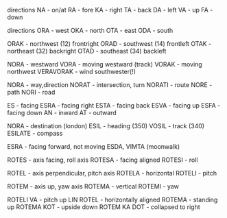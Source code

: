 directions
NA - on/at
RA - fore
KA - right
TA - back
DA - left
VA - up
FA - down

directions
ORA - west
OKA - north
OTA - east
ODA - south

ORAK - northwest (12) frontright
ORAD - southwest (14) frontleft
OTAK - northeast (32) backright
OTAD - southeast (34) backleft

NORA - westward
VORA - moving westward (track)
VORAK - moving northwest
VERAVORAK - wind southwester(!)

NORA - way,direction
NORAT - intersection, turn
NORATI - route
NORE - path
NORI - road

ES - facing
ESRA - facing right
ESTA - facing back
ESVA - facing up
ESFA - facing down
AN - inward
AT - outward

NORA - destination (london)
ESIL - heading (350)
VOSIL - track (340)
ESILATE - compass

ESRA - facing forward, not moving
ESDA, VIMTA (moonwalk)



ROTES - axis facing, roll axis
ROTESA - facing aligned
ROTESI - roll

ROTEL - axis perpendicular, pitch axis
ROTELA - horizontal
ROTELI - pitch

ROTEM - axis up, yaw axis
ROTEMA - vertical
ROTEMI - yaw


ROTELI VA - pitch up
LIN ROTEL - horizontally aligned
ROTEMA - standing up
ROTEMA KOT - upside down
ROTEM KA DOT - collapsed to right